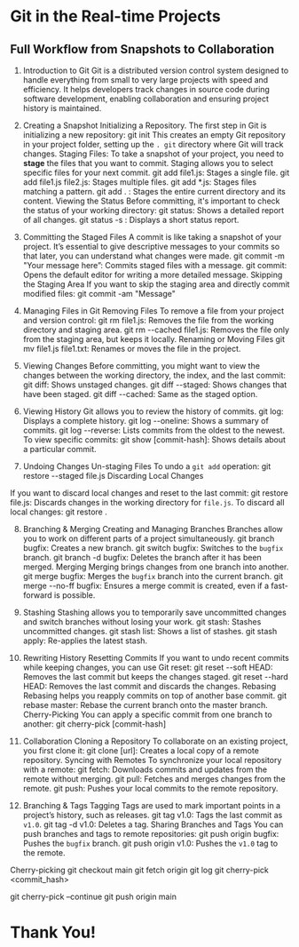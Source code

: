 # Git in the Real-time Projects
## Full Workflow from Snapshots to Collaboration
1. Introduction to Git
Git is a distributed version control system designed to handle everything from small to very large projects with speed and efficiency. It helps developers track changes in source code during software development, enabling collaboration and ensuring project history is maintained.
2. Creating a Snapshot
 Initializing a Repository. The first step in Git is initializing a new repository:
git init
This creates an empty Git repository in your project folder, setting up the `. git` directory where Git will track changes.
Staging Files: To take a snapshot of your project, you need to **stage** the files that you want to commit. Staging allows you to select specific files for your next commit.
git add file1.js: Stages a single file.
git add file1.js file2.js: Stages multiple files.
git add *.js: Stages files matching a pattern.
git add . : Stages the entire current directory and its content.
Viewing the Status
Before committing, it's important to check the status of your working directory:
git status: Shows a detailed report of all changes.
git status -s : Displays a short status report.

3. Committing the Staged Files
A commit is like taking a snapshot of your project. It’s essential to give descriptive messages to your commits so that later, you can understand what changes were made.
git commit -m "Your message here”: Commits staged files with a message.
git commit: Opens the default editor for writing a more detailed message.
Skipping the Staging Area
If you want to skip the staging area and directly commit modified files:
git commit -am "Message"

4. Managing Files in Git
Removing Files
To remove a file from your project and version control:
git rm file1.js: Removes the file from the working directory and staging area.
git rm --cached file1.js: Removes the file only from the staging area, but keeps it locally.
Renaming or Moving Files
git mv file1.js file1.txt: Renames or moves the file in the project.

5. Viewing Changes
Before committing, you might want to view the changes between the working directory, the index, and the last commit:
git diff: Shows unstaged changes.
git diff --staged: Shows changes that have been staged.
git diff --cached: Same as the staged option.

6. Viewing History
Git allows you to review the history of commits.
git log: Displays a complete history.
git log --oneline: Shows a summary of commits.
git log --reverse: Lists commits from the oldest to the newest.
To view specific commits:
git show [commit-hash]: Shows details about a particular commit.

7. Undoing Changes
Un-staging Files
To undo a `git add` operation:
git restore --staged file.js
Discarding Local Changes

If you want to discard local changes and reset to the last commit:
git restore file.js: Discards changes in the working directory for `file.js`.
To discard all local changes:
git restore .

8. Branching & Merging
Creating and Managing Branches
Branches allow you to work on different parts of a project simultaneously.
git branch bugfix: Creates a new branch.
git switch bugfix: Switches to the `bugfix` branch.
git branch -d bugfix: Deletes the branch after it has been merged.
Merging
Merging brings changes from one branch into another.
git merge bugfix: Merges the `bugfix` branch into the current branch.
git merge --no-ff bugfix: Ensures a merge commit is created, even if a fast-forward is possible.

9. Stashing
Stashing allows you to temporarily save uncommitted changes and switch branches without losing your work.
git stash: Stashes uncommitted changes.
git stash list: Shows a list of stashes.
git stash apply: Re-applies the latest stash.
10. Rewriting History
Resetting Commits
If you want to undo recent commits while keeping changes, you can use Git reset:
git reset --soft HEAD: Removes the last commit but keeps the changes staged.
git reset --hard HEAD: Removes the last commit and discards the changes.
Rebasing
Rebasing helps you reapply commits on top of another base commit.
git rebase master: Rebase the current branch onto the master branch.
Cherry-Picking
You can apply a specific commit from one branch to another:
git cherry-pick [commit-hash]

11. Collaboration
Cloning a Repository
To collaborate on an existing project, you first clone it:
git clone [url]: Creates a local copy of a remote repository.
Syncing with Remotes
To synchronize your local repository with a remote:
git fetch: Downloads commits and updates from the remote without merging.
git pull: Fetches and merges changes from the remote.
git push: Pushes your local commits to the remote repository.

12. Branching & Tags
Tagging
Tags are used to mark important points in a project’s history, such as releases.
git tag v1.0: Tags the last commit as `v1.0`.
git tag -d v1.0: Deletes a tag.
Sharing Branches and Tags
You can push branches and tags to remote repositories:
git push origin bugfix: Pushes the `bugfix` branch.
git push origin v1.0: Pushes the `v1.0` tag to the remote.

Cherry-picking
git checkout main
git fetch origin
git log
git cherry-pick <commit_hash>

git cherry-pick –continue
git push origin main

# Thank You!
